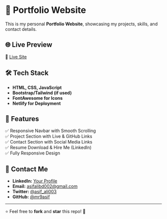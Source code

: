 # 🚀 Portfolio Website  

This is my personal **Portfolio Website**, showcasing my projects, skills, and contact details.

## 🌐 Live Preview  
🔗 [Live Site](https://thriving-stroopwafel-d03c06.netlify.app)

## 🛠️ Tech Stack  
- **HTML, CSS, JavaScript**  
- **Bootstrap/Tailwind (if used)**  
- **FontAwesome for Icons**  
- **Netlify for Deployment**  

## 📂 Features  
✅ Responsive Navbar with Smooth Scrolling  
✅ Project Section with Live & GitHub Links  
✅ Contact Section with Social Media Links  
✅ Resume Download & Hire Me (LinkedIn)  
✅ Fully Responsive Design  

## 📩 Contact Me  
- **LinkedIn:** [Your Profile](https://www.linkedin.com/in/mr9asif)  
- **Email:** asifalibd002@gmail.com  
- **Twitter:** [@asif_ali003](https://x.com/asif_ali003)  
- **GitHub:** [@mr9asif](https://github.com/mr9asif)  

---

⭐ Feel free to **fork** and **star** this repo! 🚀  
